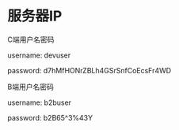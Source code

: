 # 服务器IP

C端用户名密码

username: devuser 

password: d7hMfHONrZBLh4GSrSnfCoEcsFr4WD

B端用户名密码

username: b2buser

password: b2B65^3%43Y

